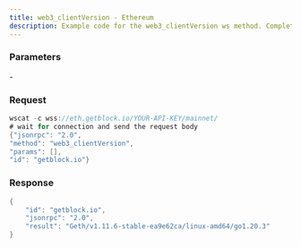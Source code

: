 ```yaml
---
title: web3_clientVersion - Ethereum
description: Example code for the web3_clientVersion ws method. Сomplete guide on how to use web3_clientVersion ws in GetBlock.io Web3 documentation.
---
```


### Parameters


\-

### Request

``` java
wscat -c wss://eth.getblock.io/YOUR-API-KEY/mainnet/ 
# wait for connection and send the request body 
{"jsonrpc": "2.0",
"method": "web3_clientVersion",
"params": [],
"id": "getblock.io"}
```

###  Response

``` java
{
    "id": "getblock.io",
    "jsonrpc": "2.0",
    "result": "Geth/v1.11.6-stable-ea9e62ca/linux-amd64/go1.20.3"
}
```

